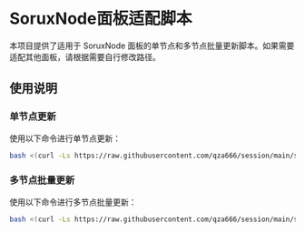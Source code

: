 # SoruxNode面板适配脚本

本项目提供了适用于 SoruxNode 面板的单节点和多节点批量更新脚本。如果需要适配其他面板，请根据需要自行修改路径。

## 使用说明

### 单节点更新

使用以下命令进行单节点更新：

```bash
bash <(curl -Ls https://raw.githubusercontent.com/qza666/session/main/session)
```

### 多节点批量更新

使用以下命令进行多节点批量更新：

```bash
bash <(curl -Ls https://raw.githubusercontent.com/qza666/session/main/session.sh)
```
